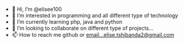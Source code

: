 - 👋 Hi, I’m @elisee100
- 👀 I’m interested in programming and all different type of technology
- 🌱 I’m currently learning php, java and python
- 💞️ I’m looking to collaborate on different type of projects...
- 📫 How to reach me github or email...elise.tshibanda2@gmail.com

<!---
elisee100/elisee100 is a ✨ special ✨ repository because its `README.md` (this file) appears on your GitHub profile.
You can click the Preview link to take a look at your changes.
--->

